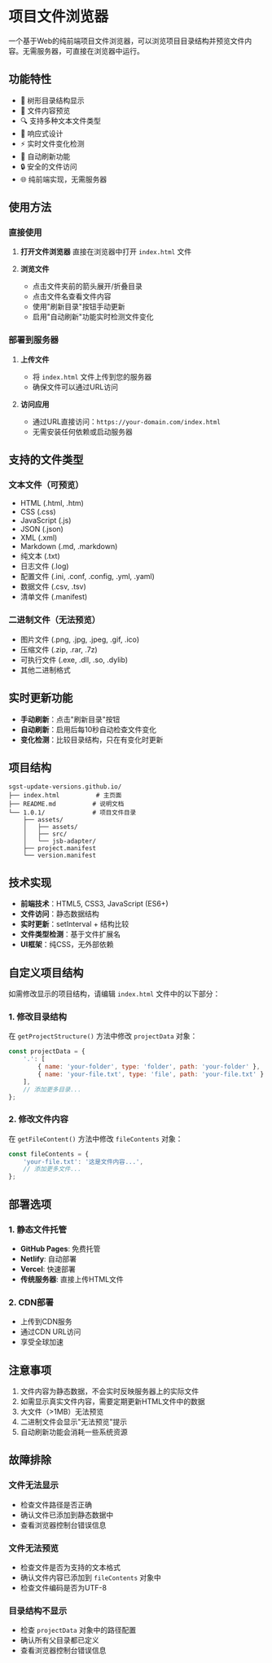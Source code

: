 # 项目文件浏览器

一个基于Web的纯前端项目文件浏览器，可以浏览项目目录结构并预览文件内容。无需服务器，可直接在浏览器中运行。

## 功能特性

- 📁 树形目录结构显示
- 📄 文件内容预览
- 🔍 支持多种文本文件类型
- 📱 响应式设计
- ⚡ 实时文件变化检测
- 🔄 自动刷新功能
- 🔒 安全的文件访问
- 🌐 纯前端实现，无需服务器

## 使用方法

### 直接使用

1. **打开文件浏览器**
   直接在浏览器中打开 `index.html` 文件

2. **浏览文件**
   - 点击文件夹前的箭头展开/折叠目录
   - 点击文件名查看文件内容
   - 使用"刷新目录"按钮手动更新
   - 启用"自动刷新"功能实时检测文件变化

### 部署到服务器

1. **上传文件**
   - 将 `index.html` 文件上传到您的服务器
   - 确保文件可以通过URL访问

2. **访问应用**
   - 通过URL直接访问：`https://your-domain.com/index.html`
   - 无需安装任何依赖或启动服务器

## 支持的文件类型

### 文本文件（可预览）
- HTML (.html, .htm)
- CSS (.css)
- JavaScript (.js)
- JSON (.json)
- XML (.xml)
- Markdown (.md, .markdown)
- 纯文本 (.txt)
- 日志文件 (.log)
- 配置文件 (.ini, .conf, .config, .yml, .yaml)
- 数据文件 (.csv, .tsv)
- 清单文件 (.manifest)

### 二进制文件（无法预览）
- 图片文件 (.png, .jpg, .jpeg, .gif, .ico)
- 压缩文件 (.zip, .rar, .7z)
- 可执行文件 (.exe, .dll, .so, .dylib)
- 其他二进制格式

## 实时更新功能

- **手动刷新**：点击"刷新目录"按钮
- **自动刷新**：启用后每10秒自动检查文件变化
- **变化检测**：比较目录结构，只在有变化时更新

## 项目结构

```
sgst-update-versions.github.io/
├── index.html          # 主页面
├── README.md          # 说明文档
└── 1.0.1/             # 项目文件目录
    ├── assets/
    │   ├── assets/
    │   ├── src/
    │   └── jsb-adapter/
    ├── project.manifest
    └── version.manifest
```

## 技术实现

- **前端技术**：HTML5, CSS3, JavaScript (ES6+)
- **文件访问**：静态数据结构
- **实时更新**：setInterval + 结构比较
- **文件类型检测**：基于文件扩展名
- **UI框架**：纯CSS，无外部依赖

## 自定义项目结构

如需修改显示的项目结构，请编辑 `index.html` 文件中的以下部分：

### 1. 修改目录结构
在 `getProjectStructure()` 方法中修改 `projectData` 对象：

```javascript
const projectData = {
    '.': [
        { name: 'your-folder', type: 'folder', path: 'your-folder' },
        { name: 'your-file.txt', type: 'file', path: 'your-file.txt' }
    ],
    // 添加更多目录...
};
```

### 2. 修改文件内容
在 `getFileContent()` 方法中修改 `fileContents` 对象：

```javascript
const fileContents = {
    'your-file.txt': '这是文件内容...',
    // 添加更多文件...
};
```

## 部署选项

### 1. 静态文件托管
- **GitHub Pages**: 免费托管
- **Netlify**: 自动部署
- **Vercel**: 快速部署
- **传统服务器**: 直接上传HTML文件

### 2. CDN部署
- 上传到CDN服务
- 通过CDN URL访问
- 享受全球加速

## 注意事项

1. 文件内容为静态数据，不会实时反映服务器上的实际文件
2. 如需显示真实文件内容，需要定期更新HTML文件中的数据
3. 大文件（>1MB）无法预览
4. 二进制文件会显示"无法预览"提示
5. 自动刷新功能会消耗一些系统资源

## 故障排除

### 文件无法显示
- 检查文件路径是否正确
- 确认文件已添加到静态数据中
- 查看浏览器控制台错误信息

### 文件无法预览
- 检查文件是否为支持的文本格式
- 确认文件内容已添加到 `fileContents` 对象中
- 检查文件编码是否为UTF-8

### 目录结构不显示
- 检查 `projectData` 对象中的路径配置
- 确认所有父目录都已定义
- 查看浏览器控制台错误信息